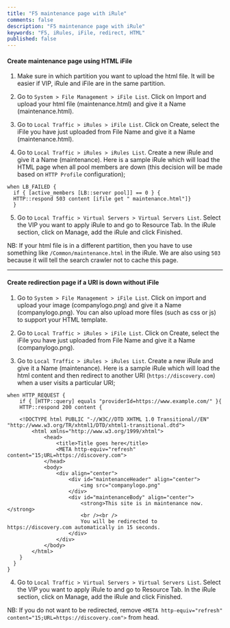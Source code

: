 ```yaml
---
title: "F5 maintenance page with iRule"
comments: false
description: "F5 maintenance page with iRule"
keywords: "F5, iRules, iFile, redirect, HTML"
published: false
---
```

#### Create maintenance page using HTML iFile

1.	Make sure in which partition you want to upload the html file. It will be easier if VIP, iRule and iFile are in the same partition.  

2.	Go to `System > File Management > iFile List`. Click on Import and upload your html file (maintenance.html) and give it a Name (maintenance.html).  

3.	Go to `Local Traffic > iRules > iFile List`. Click on Create, select the iFile you have just uploaded from File Name and give it a Name (maintenance.html).  

4.	Go to `Local Traffic > iRules > iRules List`. Create a new iRule and give it a Name (maintenance). Here is a sample iRule which will load the HTML page when all  pool members are down (this decision will be made based on `HTTP Profile` configuration);  
```
when LB_FAILED {
  if { [active_members [LB::server pool]] == 0 } {
  HTTP::respond 503 content [ifile get " maintenance.html"]}
  }
```

5.	Go to `Local Traffic > Virtual Servers > Virtual Servers List`. Select the VIP you want to apply iRule to and go to Resource Tab. In the iRule section, click on Manage, add the iRule and click Finished.  

NB: If your html file is in a different partition, then you have to use something like `/Common/maintenance.html` in the iRule. We are also using `503` because it will tell the search crawler not to cache this page.  

---

#### Create redirection page if a URI is down without iFile


1.	Go to `System > File Management > iFile List`. Click on import and upload your image (companylogo.png) and give it a Name (companylogo.png). You can also upload more files (such as css or js) to support your HTML template.  

2.	Go to `Local Traffic > iRules > iFile List`. Click on Create, select the iFile you have just uploaded from File Name and give it a Name (companylogo.png).  

3.	Go to `Local Traffic > iRules > iRules List`. Create a new iRule and give it a Name (maintenance). Here is a sample iRule which will load the html content and then redirect to another URI (`https://discovery.com`) when a user visits a particular URI;  
```
when HTTP_REQUEST {
    if { [HTTP::query] equals "providerId=https://www.example.com/" }{  
    HTTP::respond 200 content {

    <!DOCTYPE html PUBLIC "-//W3C//DTD XHTML 1.0 Transitional//EN" "http://www.w3.org/TR/xhtml1/DTD/xhtml1-transitional.dtd">
        <html xmlns="http://www.w3.org/1999/xhtml">
            <head>
                <title>Title goes here</title>
                <META http-equiv="refresh" content="15;URL=https://discovery.com">
            </head>
            <body>
                <div align="center">
                    <div id="maintenanceHeader" align="center">
                        <img src="companylogo.png"
                    </div>
                    <div id="maintenanceBody" align="center">
                        <strong>This site is in maintenance now.</strong>  
                        <br /><br />
                        You will be redirected to https://discovery.com automatically in 15 seconds.
                    </div>
                </div>
            </body>
        </html>
    }
  }
}
```

4.	Go to `Local Traffic > Virtual Servers > Virtual Servers List`. Select the VIP you want to apply iRule to and go to Resource Tab. In the iRule section, click on Manage, add the iRule and click Finished.  

NB: If you do not want to be redirected, remove `<META http-equiv="refresh" content="15;URL=https://discovery.com">` from head.
